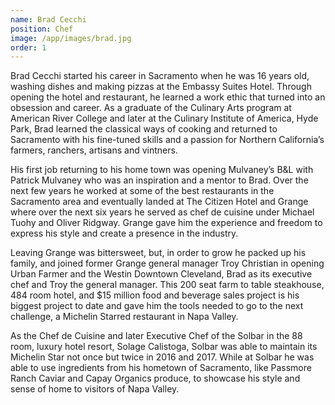 ```yaml
---
name: Brad Cecchi
position: Chef
image: /app/images/brad.jpg
order: 1
---
```


Brad Cecchi started his career in Sacramento when he was 16 years old, washing dishes and making pizzas at the Embassy Suites Hotel. Through opening the hotel and restaurant, he learned a work ethic that turned into an obsession and career. As a graduate of the Culinary Arts program at American River College and later at the Culinary Institute of America, Hyde Park, Brad learned the classical ways of cooking and returned to Sacramento with his fine-tuned skills and a passion for Northern California’s farmers, ranchers, artisans and vintners.

His first job returning to his home town was opening Mulvaney’s B&L with Patrick Mulvaney who was an inspiration and a mentor to Brad. Over the next few years he worked at some of the best restaurants in the Sacramento area and eventually landed at The Citizen Hotel and Grange where over the next six years he served as chef de cuisine under Michael Tuohy and Oliver Ridgway. Grange gave him the experience and freedom to express his style and create a presence in the industry.

Leaving Grange was bittersweet, but, in order to grow he packed up his family, and joined former Grange general manager Troy Christian in opening Urban Farmer and the Westin Downtown Cleveland, Brad as its executive chef and Troy the general manager. This 200 seat farm to table steakhouse, 484 room hotel, and $15 million food and beverage sales project is his biggest project to date and gave him the tools needed to go to the next challenge, a Michelin Starred restaurant in Napa Valley.

As the Chef de Cuisine and later Executive Chef of the Solbar in the 88 room, luxury hotel resort, Solage Calistoga, Solbar was able to maintain its Michelin Star not once but twice in 2016 and 2017. While at Solbar he was able to use ingredients from his hometown of Sacramento, like Passmore Ranch Caviar and Capay Organics produce, to showcase his style and sense of home to visitors of Napa Valley.